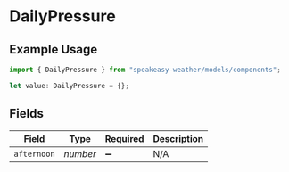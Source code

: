 # DailyPressure

## Example Usage

```typescript
import { DailyPressure } from "speakeasy-weather/models/components";

let value: DailyPressure = {};
```

## Fields

| Field              | Type               | Required           | Description        |
| ------------------ | ------------------ | ------------------ | ------------------ |
| `afternoon`        | *number*           | :heavy_minus_sign: | N/A                |